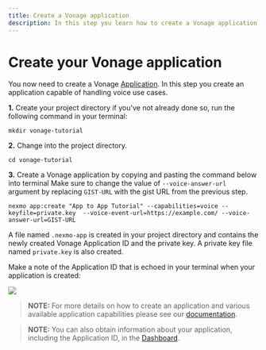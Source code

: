 ```yaml
---
title: Create a Vonage application
description: In this step you learn how to create a Vonage application.
---
```


# Create your Vonage application

You now need to create a Vonage [Application](/conversation/concepts/application). In this step you create an application capable of handling voice use cases.

**1.** Create your project directory if you've not already done so, run the following command in your terminal:

``` shell
mkdir vonage-tutorial
```

**2.** Change into the project directory.

``` shell
cd vonage-tutorial
```

**3.** Create a Vonage application by copying and pasting the command below into terminal Make sure to change the value of `--voice-answer-url` argument by replacing `GIST-URL` with the gist URL from the previous step.

``` shell
nexmo app:create "App to App Tutorial" --capabilities=voice --keyfile=private.key  --voice-event-url=https://example.com/ --voice-answer-url=GIST-URL
```

A file named `.nexmo-app` is created in your project directory and contains the newly created Vonage Application ID and the private key. A private key file named `private.key` is also created.

Make a note of the Application ID that is echoed in your terminal when your application is created:

![](/screenshots/tutorials/client-sdk/nexmo-application-created.png)

> **NOTE:** For more details on how to create an application and various available application capabilities please see our [documentation](/application/overview).

> **NOTE:** You can also obtain information about your application, including the Application ID, in the [Dashboard](https://dashboard.nexmo.com/voice/your-applications).
